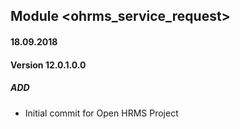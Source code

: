 ## Module <ohrms_service_request>

#### 18.09.2018
#### Version 12.0.1.0.0
##### ADD
- Initial commit for Open HRMS Project
